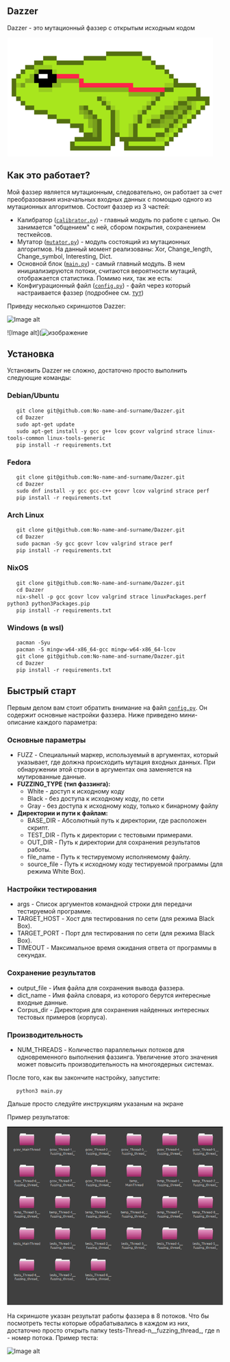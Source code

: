 
## <a id="title0">Dazzer</a>

Dazzer - это мутационный фаззер с открытым исходным кодом

![Image alt](https://github.com/No-name-and-surname/imagere/raw/main/pix.png)

## <a id="title1">Как это работает?</a>

Мой фаззер является мутационным, следовательно, он работает за счет преобразования изначальных входных данных с помощью одного из мутационных алгоритмов. 
Состоит фаззер из 3 частей:
   * Калибратор ([`calibrator.py`](calibrator.py)) - главный модуль по работе с целью. Он занимается "общением" с ней, сбором покрытия, сохранением тесткейсов.
   * Мутатор ([`mutator.py`](mutator.py)) - модуль состоящий из мутационных алгоритмов. На данный момент реализованы: Xor, Change_length, Change_symbol, Interesting, Dict.
   * Основной блок ([`main.py`](main.py)) - самый главный модуль. В нем инициализируются потоки, считаются вероятности мутаций, отображается статистика.
Помимо них, так же есть:
   * Конфигурационный файл ([`config.py`](config.py)) - файл через который настраивается фаззер (подробнее см. [тут](#title3))

Приведу несколько скриншотов Dazzer:

![Image alt](https://github.com/user-attachments/assets/76ad5a97-2905-48c7-9acd-77dd7bfc7bd3)

![Image alt](![изображение](https://github.com/user-attachments/assets/9cbfa249-8b0b-456e-a781-96fda2e59d4e)


## <a id="title2">Установка</a>

Установить Dazzer не сложно, достаточно просто выполнить следующие команды:

### Debian/Ubuntu

```
   git clone git@github.com:No-name-and-surname/Dazzer.git
   cd Dazzer
   sudo apt-get update
   sudo apt-get install -y gcc g++ lcov gcovr valgrind strace linux-tools-common linux-tools-generic
   pip install -r requirements.txt
```

### Fedora

```
   git clone git@github.com:No-name-and-surname/Dazzer.git
   cd Dazzer
   sudo dnf install -y gcc gcc-c++ gcovr lcov valgrind strace perf
   pip install -r requirements.txt
```

### Arch Linux

```
   git clone git@github.com:No-name-and-surname/Dazzer.git
   cd Dazzer
   sudo pacman -Sy gcc gcovr lcov valgrind strace perf
   pip install -r requirements.txt
```

### NixOS

```
   git clone git@github.com:No-name-and-surname/Dazzer.git
   cd Dazzer
   nix-shell -p gcc gcovr lcov valgrind strace linuxPackages.perf python3 python3Packages.pip
   pip install -r requirements.txt
```

### Windows (в wsl)

```
   pacman -Syu
   pacman -S mingw-w64-x86_64-gcc mingw-w64-x86_64-lcov
   git clone git@github.com:No-name-and-surname/Dazzer.git
   cd Dazzer
   pip install -r requirements.txt
```


## <a id="title3">Быстрый старт</a>

Первым делом вам стоит обратить внимание на файл [`config.py`](config.py).
Он содержит основные настройки фаззера. Ниже приведено мини-описание каждого параметра:

### Основные параметры
  * FUZZ - Специальный маркер, используемый в аргументах, который указывает, где должна происходить мутация входных данных. При обнаружении этой строки в аргументах она заменяется на мутированные данные.
  * __FUZZING_TYPE (тип фаззинга):__
    * White - доступ к исходному коду
    * Black - без доступа к исходному коду, по сети
    * Gray - без доступа к исходному коду, только к бинарному файлу
  * __Директории и пути к файлам:__
    * BASE_DIR - Абсолютный путь к директории, где расположен скрипт.
    * TEST_DIR - Путь к директории с тестовыми примерами.
    * OUT_DIR - Путь к директории для сохранения результатов работы.
    * file_name - Путь к тестируемому исполняемому файлу.
    * source_file - Путь к исходному коду тестируемой программы (для режима White Box).
### Настройки тестирования
  * args - Список аргументов командной строки для передачи тестируемой программе.
  * TARGET_HOST - Хост для тестирования по сети (для режима Black Box).
  * TARGET_PORT - Порт для тестирования по сети (для режима Black Box).
  * TIMEOUT - Максимальное время ожидания ответа от программы в секундах.
### Сохранение результатов
  * output_file - Имя файла для сохранения вывода фаззера.
  * dict_name - Имя файла словаря, из которого берутся интересные входные данные.
  * Corpus_dir - Директория для сохранения найденных интересных тестовых примеров (корпуса).
### Производительность
  * NUM_THREADS - Количество параллельных потоков для одновременного выполнения фаззинга. Увеличение этого значения может повысить производительность на многоядерных системах.

После того, как вы закончите настройку, запустите:

```
   python3 main.py
```

Дальше просто следуйте инструкциям указаным на экране

Пример результатов:

![Image alt](https://github.com/No-name-and-surname/imagere/blob/main/Screenshot%20from%202025-03-16%2016-22-34.png)

На скриншоте указан результат работы фаззера в 8 потоков. Что бы посмотреть тесты которые обрабатывались в каждом из них, достаточно просто открыть папку tests-Thread-n__fuzzing_thread_,  где n - номер потока. Пример теста:

![Image alt](https://github.com/user-attachments/assets/3d3dc00e-7999-4d88-8a5a-c2babd2b70f8)


## 
                              

